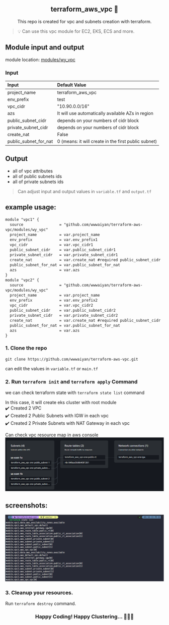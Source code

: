 <h2 align="center">terraform_aws_vpc 🚀</h2>
<p align="center">This repo is created for vpc and subnets creation with terraform. </p>  

>💡 Can use this vpc module for EC2, EKS, ECS and more.   

## Module input and output  
module location: [modules/wy_vpc](modules/wy_vpc)

### Input

| Input                   | Default Value                                            |
| :---------------------- | :------------------------------------------------------- |
| project_name            | terraform_aws_vpc                                        |
| env_prefix              | test                                                     |
| vpc_cidr                | "10.90.0.0/16"                                           |
| azs                     | It will use automatically available AZs in region        |
| public_subnet_cidr      | depends on your numbers of cidr block                    |
| private_subnet_cidr     | depends on your numbers of cidr block                    |
| create_nat              | False                                                    |
| public_subnet_for_nat   | 0 (means: it will create in the first public subnet)     |

## Output
- all of vpc attributes
- all of public subnets ids
- all of private subnets ids

> Can adjust input and output values in <code>variable.tf</code> and <code>output.tf</code>
## example usage: 
```hcl
module "vpc1" {
  source                = "github.com/wwwaiyan/terraform-aws-vpc/modules/wy_vpc"
  project_name          = var.project_name
  env_prefix            = var.env_prefix1
  vpc_cidr              = var.vpc_cidr1
  public_subnet_cidr    = var.public_subnet_cidr1
  private_subnet_cidr   = var.private_subnet_cidr1
  create_nat            = var.create_nat #required public_subnet_cidr
  public_subnet_for_nat = var.public_subnet_for_nat
  azs                   = var.azs
}
module "vpc2" {
  source                = "github.com/wwwaiyan/terraform-aws-vpc/modules/wy_vpc"
  project_name          = var.project_name
  env_prefix            = var.env_prefix2
  vpc_cidr              = var.vpc_cidr2
  public_subnet_cidr    = var.public_subnet_cidr2
  private_subnet_cidr   = var.private_subnet_cidr2
  create_nat            = var.create_nat #required public_subnet_cidr
  public_subnet_for_nat = var.public_subnet_for_nat
  azs                   = var.azs
}
```
### 1. Clone the repo  
```
git clone https://github.com/wwwaiyan/terraform-aws-vpc.git
```  
can edit the values in `variable.tf` or `main.tf`  
### 2. Run `terraform init` and `terraform apply` Command  
we can check terraform state with `terraform state list` command  

In this case, it will create eks cluster with root module  
✔️ Created 2 VPC  
✔️ Created 2 Public Subnets with IGW in each vpc  
✔️ Created 2 Private Subnets with NAT Gateway in each vpc   

Can check vpc resource map in aws console  
![Image](./screenshots/vpc-resource-map.png)  

## screenshots: 
![Image](./screenshots/vpc-terraform-state-list.png)  

### 3. Cleanup your resources.  
Run `terraform destroy` command.  

<H3 align="center">Happy Coding! Happy Clustering... 🌟🚀😊</H3>